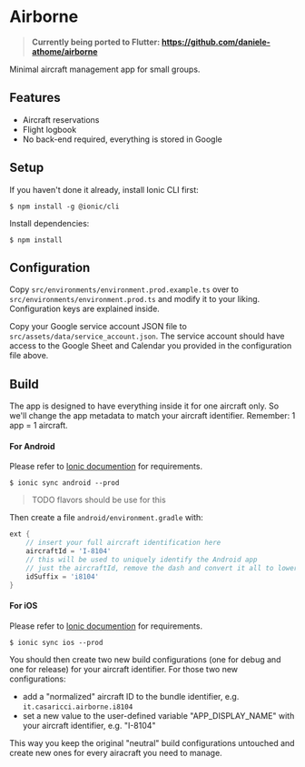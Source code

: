 Airborne
========

> **Currently being ported to Flutter: https://github.com/daniele-athome/airborne**

Minimal aircraft management app for small groups.

## Features

* Aircraft reservations
* Flight logbook
* No back-end required, everything is stored in Google

## Setup

If you haven't done it already, install Ionic CLI first:

```shell
$ npm install -g @ionic/cli
```

Install dependencies:

```shell
$ npm install
```

## Configuration

Copy `src/environments/environment.prod.example.ts` over to `src/environments/environment.prod.ts` and modify it
to your liking. Configuration keys are explained inside.

Copy your Google service account JSON file to `src/assets/data/service_account.json`. The service account should
have access to the Google Sheet and Calendar you provided in the configuration file above.

## Build

The app is designed to have everything inside it for one aircraft only.
So we'll change the app metadata to match your aircraft identifier.
Remember: 1 app = 1 aircraft.

#### For Android

Please refer to [Ionic documention](https://capacitorjs.com/docs/getting-started/dependencies#android-development)
for requirements.

```shell
$ ionic sync android --prod
```

> TODO flavors should be use for this

Then create a file `android/environment.gradle` with:

```groovy
ext {
    // insert your full aircraft identification here
    aircraftId = 'I-8104'
    // this will be used to uniquely identify the Android app
    // just the aircraftId, remove the dash and convert it all to lower case
    idSuffix = 'i8104'
}
```

#### For iOS

Please refer to [Ionic documention](https://capacitorjs.com/docs/getting-started/dependencies#ios-development)
for requirements.

```shell
$ ionic sync ios --prod
```

You should then create two new build configurations (one for debug and one for release) for your aircraft identifier.
For those two new configurations:

* add a "normalized" aircraft ID to the bundle identifier, e.g. `it.casaricci.airborne.i8104`
* set a new value to the user-defined variable "APP_DISPLAY_NAME" with your aircraft identifier, e.g. "I-8104"

This way you keep the original "neutral" build configurations untouched
and create new ones for every airacraft you need to manage.
